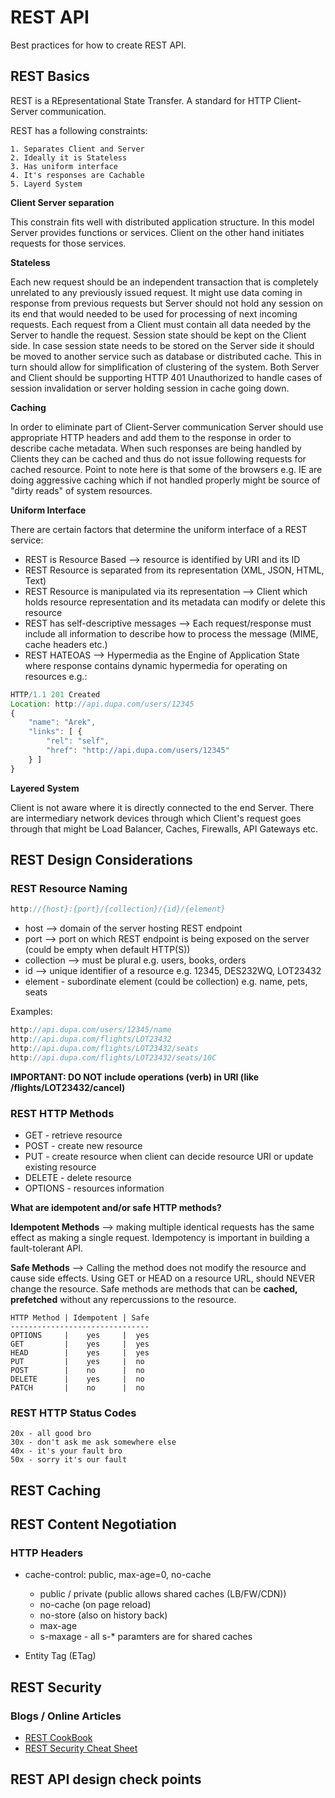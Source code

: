 # REST API

Best practices for how to create REST API.

## REST Basics

REST is a REpresentational State Transfer. A standard for HTTP Client-Server communication.

REST has a following constraints:
    
    1. Separates Client and Server
    2. Ideally it is Stateless
    3. Has uniform interface
    4. It's responses are Cachable
    5. Layerd System
    
**Client Server separation**

This constrain fits well with distributed application structure. In this model Server provides
functions or services. Client on the other hand initiates requests for those services.

**Stateless** 

Each new request should be an independent transaction that is completely unrelated to any previously
issued request. It might use data coming in response from previous requests but Server should not hold
any session on its end that would needed to be used for processing of next incoming requests.
Each request from a Client must contain all data needed by the Server to handle the request.
Session state should be kept on the Client side.
In case session state needs to be stored on the Server side it should be moved to another service such
as database or distributed cache. This in turn should allow for simplification of clustering of the system.
Both Server and Client should be supporting HTTP 401 Unauthorized to handle cases of session invalidation
or server holding session in cache going down.

**Caching**

In order to eliminate part of Client-Server communication Server should use appropriate HTTP headers
and add them to the response in order to describe cache metadata. When such responses are being handled
by Clients they can be cached and thus do not issue following requests for cached resource.
Point to note here is that some of the browsers e.g. IE are doing aggressive caching which if not
handled properly might be source of "dirty reads" of system resources.

**Uniform Interface**

There are certain factors that determine the uniform interface of a REST service:
* REST is Resource Based --> resource is identified by URI and its ID
* REST Resource is separated from its representation (XML, JSON, HTML, Text)
* REST Resource is manipulated via its representation --> Client which holds resource representation
and its metadata can modify or delete this resource
* REST has self-descriptive messages --> Each request/response must include all information to describe how to process
the message (MIME, cache headers etc.)
* REST HATEOAS --> Hypermedia as the Engine of Application State where response contains dynamic hypermedia for operating
on resources e.g.:
```js
HTTP/1.1 201 Created
Location: http://api.dupa.com/users/12345
{
    "name": "Arek",
    "links": [ {
        "rel": "self",
        "href": "http://api.dupa.com/users/12345"
    } ]
}
```

**Layered System**

Client is not aware where it is directly connected to the end Server. There are intermediary network devices through
which Client's request goes through that might be Load Balancer, Caches, Firewalls, API Gateways etc. 
## REST Design Considerations

### REST Resource Naming

```js
http://{host}:{port}/{collection}/{id}/{element}
```

* host --> domain of the server hosting REST endpoint
* port --> port on which REST endpoint is being exposed on the server (could be empty when default HTTP(S))
* collection --> must be plural e.g. users, books, orders
* id --> unique identifier of a resource e.g. 12345, DES232WQ, LOT23432
* element - subordinate element (could be collection) e.g. name, pets, seats
 
Examples:
```js
http://api.dupa.com/users/12345/name
http://api.dupa.com/flights/LOT23432
http://api.dupa.com/flights/LOT23432/seats
http://api.dupa.com/flights/LOT23432/seats/10C
```
**IMPORTANT: DO NOT include operations (verb) in URI (like /flights/LOT23432/cancel)**

### REST HTTP Methods

* GET - retrieve resource
* POST - create new resource
* PUT - create resource when client can decide resource URI or update existing resource
* DELETE - delete resource
* OPTIONS - resources information

**What are idempotent and/or safe HTTP methods?**

**Idempotent Methods** --> making multiple identical requests has the same effect as making a single request.
Idempotency is important in building a fault-tolerant API. 

**Safe Methods** --> Calling the method does not modify the resource and cause side effects.  Using GET or HEAD on a resource URL, 
should NEVER change the resource. Safe methods are methods that can be **cached, prefetched** without any repercussions 
to the resource.
```
HTTP Method | Idempotent | Safe
-------------------------------
OPTIONS     |    yes     |  yes
GET         |    yes     |  yes
HEAD        |    yes     |  yes
PUT         |    yes     |  no
POST        |    no      |  no
DELETE      |    yes     |  no
PATCH       |    no      |  no 
```
### REST HTTP Status Codes
```
20x - all good bro
30x - don't ask me ask somewhere else
40x - it's your fault bro
50x - sorry it's our fault
```
## REST Caching
## REST Content Negotiation
### HTTP Headers
* cache-control: public, max-age=0, no-cache
    * public / private (public allows shared caches (LB/FW/CDN))
    * no-cache (on page reload)
    * no-store (also on history back)
    * max-age
    * s-maxage - all s-* paramters are for shared caches
    
* Entity Tag (ETag)

## REST Security

### Blogs / Online Articles
* [REST CookBook](http://restcookbook.com/)
* [REST Security Cheat Sheet](https://owasp.org/www-project-cheat-sheets/cheatsheets/REST_Security_Cheat_Sheet.html)

## REST API design check points